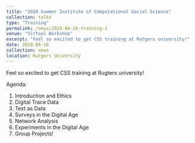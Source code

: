 ```yaml
---
title: "2020 Summer Institute of Computational Social Science"
collection: talks
type: "Training"
permalink: /news/2020-06-16-training-1
venue: "Virtual Workshop"
excerpt: "Feel so excited to get CSS training at Rutgers university!"
date: 2020-06-16
collection: news
location: Rutgers University
---
```


Feel so excited to get CSS training at Rugters university!

Agenda:
1. Introduction and Ethics
2. Digital Trace Data
3. Text as Data
4. Surveys in the Digital Age
5. Network Analysis
6. Experiments in the Digital Age
7. Group Projects!
